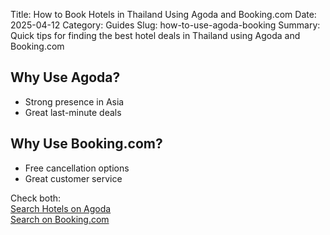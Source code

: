 Title: How to Book Hotels in Thailand Using Agoda and Booking.com
Date: 2025-04-12
Category: Guides
Slug: how-to-use-agoda-booking
Summary: Quick tips for finding the best hotel deals in Thailand using Agoda and Booking.com

## Why Use Agoda?

- Strong presence in Asia
- Great last-minute deals

## Why Use Booking.com?

- Free cancellation options
- Great customer service

Check both:  
[Search Hotels on Agoda](https://www.agoda.com/search?cid=YOUR_ID)  
[Search on Booking.com](https://www.booking.com/index.html?aid=YOUR_ID)
